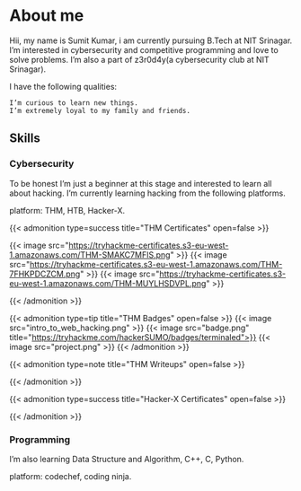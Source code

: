 # About me


Hii, my name is Sumit Kumar, i am currently pursuing B.Tech at NIT Srinagar. I’m interested in cybersecurity and competitive programming and love to solve problems. I’m also a part of z3r0d4y(a cybersecurity club at NIT Srinagar).

I have the following qualities:

    I’m curious to learn new things.
    I’m extremely loyal to my family and friends.

## Skills
### Cybersecurity

To be honest I’m just a beginner at this stage and interested to learn all about hacking. I’m currently learning hacking from the following platforms.

platform: THM, HTB, Hacker-X.
<script src="https://tryhackme.com/badge/1184563"></script>

{{< admonition type=success title="THM Certificates" open=false >}}

{{< image src="https://tryhackme-certificates.s3-eu-west-1.amazonaws.com/THM-SMAKC7MFIS.png" >}}
{{< image src="https://tryhackme-certificates.s3-eu-west-1.amazonaws.com/THM-7FHKPDCZCM.png" >}}
{{< image src="https://tryhackme-certificates.s3-eu-west-1.amazonaws.com/THM-MUYLHSDVPL.png" >}}

{{< /admonition >}}

{{< admonition type=tip title="THM Badges" open=false >}}
{{< image src="intro_to_web_hacking.png" >}}
{{< image src="badge.png" title="https://tryhackme.com/hackerSUMO/badges/terminaled">}}
{{< image src="project.png" >}}
{{< /admonition >}}


{{< admonition type=note title="THM Writeups" open=false >}}

{{< /admonition >}}

{{< admonition type=success title="Hacker-X Certificates" open=false >}}

{{< /admonition >}}
### Programming

I’m also learning Data Structure and Algorithm, C++, C, Python.

platform: codechef, coding ninja.

